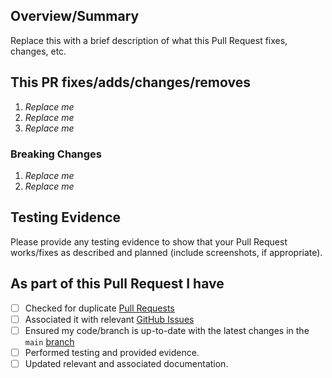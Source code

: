<!-- Thank you for submitting a Pull Request. Please fill out the template below.-->
## Overview/Summary

Replace this with a brief description of what this Pull Request fixes, changes, etc.

## This PR fixes/adds/changes/removes

1. *Replace me*
2. *Replace me*
3. *Replace me*

### Breaking Changes

1. *Replace me*
2. *Replace me*

## Testing Evidence

Please provide any testing evidence to show that your Pull Request works/fixes as described and planned (include screenshots, if appropriate).

## As part of this Pull Request I have

- [ ] Checked for duplicate [Pull Requests](https://github.com/microsoft/CanadaPubSecALZ/pulls)
- [ ] Associated it with relevant [GitHub Issues](https://github.com/microsoft/CanadaPubSecALZ/issues)
- [ ] Ensured my code/branch is up-to-date with the latest changes in the `main` [branch](https://github.com/microsoft/CanadaPubSecALZ/tree/main)
- [ ] Performed testing and provided evidence.
- [ ] Updated relevant and associated documentation.
